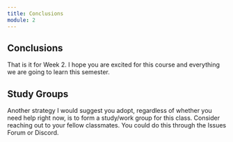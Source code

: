 ```yaml
---
title: Conclusions
module: 2
---
```


## Conclusions

That is it for Week 2. I hope you are excited for this course and everything we are going to learn this semester.

## Study Groups

Another strategy I would suggest you adopt, regardless of whether you need help right now, is to form a study/work group for this class. Consider reaching out to your fellow classmates. You could do this through the Issues Forum or Discord.
